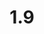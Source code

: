 ---
layout: default
title: 1.9
lang: en
headline: |-
  Establishment of an emergency travel fund
why: |-
  To provide any Indigenous student in need with financial support to go home due to unforeseen and/or unexpected events such as a death in the family.
when: |-
  Short to medium term, following needs assessment.
how: |-
  Work with Financial Aid and Awards to determine how many scholarships and bursaries dedicated to Indigenous learners are not currently applied for and then implement a plan to redirect the unspent funds to establish an emergency travel fund for those students who need to travel home unexpectedly during the school year.
cost: |-
  Funds already exist, so this is an issue of reallocation, not creation.
who: |-
  Provost \| AVP, Student Life \| Director, Indigenous Affairs
---